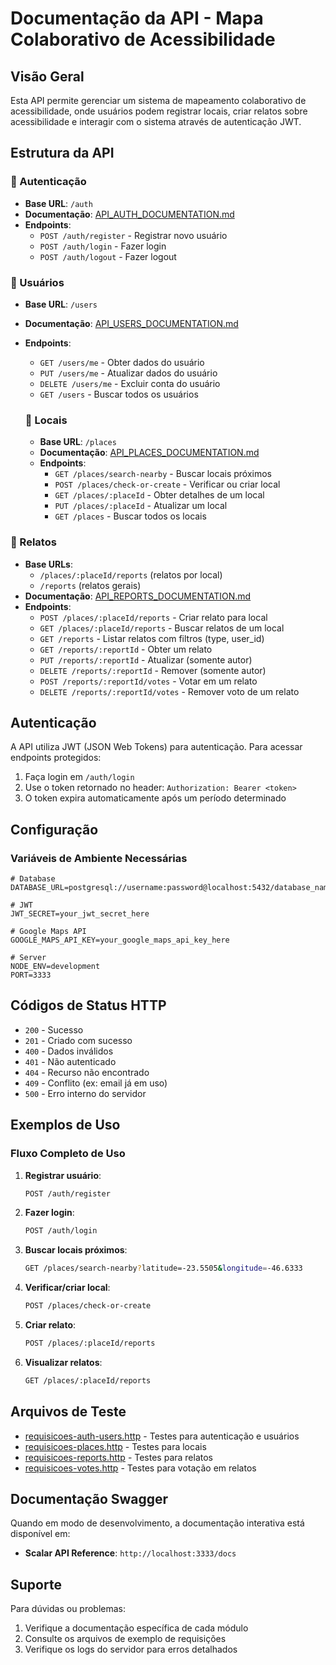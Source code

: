 # Documentação da API - Mapa Colaborativo de Acessibilidade

## Visão Geral

Esta API permite gerenciar um sistema de mapeamento colaborativo de acessibilidade, onde usuários podem registrar locais, criar relatos sobre acessibilidade e interagir com o sistema através de autenticação JWT.

## Estrutura da API

### 🔐 Autenticação
- **Base URL**: `/auth`
- **Documentação**: [API_AUTH_DOCUMENTATION.md](./API_AUTH_DOCUMENTATION.md)
- **Endpoints**:
  - `POST /auth/register` - Registrar novo usuário
  - `POST /auth/login` - Fazer login
  - `POST /auth/logout` - Fazer logout

### 👤 Usuários
- **Base URL**: `/users`
- **Documentação**: [API_USERS_DOCUMENTATION.md](./API_USERS_DOCUMENTATION.md)
- **Endpoints**:
    - `GET /users/me` - Obter dados do usuário
    - `PUT /users/me` - Atualizar dados do usuário
    - `DELETE /users/me` - Excluir conta do usuário
    - `GET /users` - Buscar todos os usuários

    ### 📍 Locais
    - **Base URL**: `/places`
    - **Documentação**: [API_PLACES_DOCUMENTATION.md](./API_PLACES_DOCUMENTATION.md)
    - **Endpoints**:
      - `GET /places/search-nearby` - Buscar locais próximos
      - `POST /places/check-or-create` - Verificar ou criar local
      - `GET /places/:placeId` - Obter detalhes de um local
      - `PUT /places/:placeId` - Atualizar um local
      - `GET /places` - Buscar todos os locais

### 📝 Relatos
- **Base URLs**:
  - `/places/:placeId/reports` (relatos por local)
  - `/reports` (relatos gerais)
- **Documentação**: [API_REPORTS_DOCUMENTATION.md](./API_REPORTS_DOCUMENTATION.md)
- **Endpoints**:
  - `POST /places/:placeId/reports` - Criar relato para local
  - `GET /places/:placeId/reports` - Buscar relatos de um local
  - `GET /reports` - Listar relatos com filtros (type, user_id)
  - `GET /reports/:reportId` - Obter um relato
  - `PUT /reports/:reportId` - Atualizar (somente autor)
  - `DELETE /reports/:reportId` - Remover (somente autor)
  - `POST /reports/:reportId/votes` - Votar em um relato
  - `DELETE /reports/:reportId/votes` - Remover voto de um relato

## Autenticação

A API utiliza JWT (JSON Web Tokens) para autenticação. Para acessar endpoints protegidos:

1. Faça login em `/auth/login`
2. Use o token retornado no header: `Authorization: Bearer <token>`
3. O token expira automaticamente após um período determinado

## Configuração

### Variáveis de Ambiente Necessárias

```env
# Database
DATABASE_URL=postgresql://username:password@localhost:5432/database_name

# JWT
JWT_SECRET=your_jwt_secret_here

# Google Maps API
GOOGLE_MAPS_API_KEY=your_google_maps_api_key_here

# Server
NODE_ENV=development
PORT=3333
```

## Códigos de Status HTTP

- `200` - Sucesso
- `201` - Criado com sucesso
- `400` - Dados inválidos
- `401` - Não autenticado
- `404` - Recurso não encontrado
- `409` - Conflito (ex: email já em uso)
- `500` - Erro interno do servidor

## Exemplos de Uso

### Fluxo Completo de Uso

1. **Registrar usuário**:
   ```bash
   POST /auth/register
   ```

2. **Fazer login**:
   ```bash
   POST /auth/login
   ```

3. **Buscar locais próximos**:
   ```bash
   GET /places/search-nearby?latitude=-23.5505&longitude=-46.6333
   ```

4. **Verificar/criar local**:
   ```bash
   POST /places/check-or-create
   ```

5. **Criar relato**:
   ```bash
   POST /places/:placeId/reports
   ```

6. **Visualizar relatos**:
   ```bash
   GET /places/:placeId/reports
   ```

## Arquivos de Teste

- [requisicoes-auth-users.http](./requisicoes-auth-users.http) - Testes para autenticação e usuários
- [requisicoes-places.http](./requisicoes-places.http) - Testes para locais
- [requisicoes-reports.http](./requisicoes-reports.http) - Testes para relatos
- [requisicoes-votes.http](./requisicoes-votes.http) - Testes para votação em relatos

## Documentação Swagger

Quando em modo de desenvolvimento, a documentação interativa está disponível em:
- **Scalar API Reference**: `http://localhost:3333/docs`

## Suporte

Para dúvidas ou problemas:
1. Verifique a documentação específica de cada módulo
2. Consulte os arquivos de exemplo de requisições
3. Verifique os logs do servidor para erros detalhados
